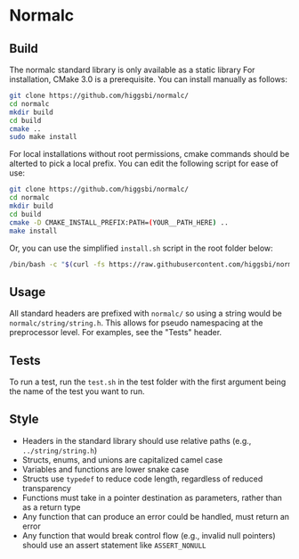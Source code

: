 # Normalc

## Build

The normalc standard library is only available as a static library
For installation, CMake 3.0 is a prerequisite.
You can install manually as follows:

```bash
git clone https://github.com/higgsbi/normalc/
cd normalc
mkdir build
cd build
cmake ..
sudo make install
```

For local installations without root permissions, cmake commands 
should be alterted to pick a local prefix. You can edit the following script 
for ease of use:

```bash
git clone https://github.com/higgsbi/normalc/
cd normalc
mkdir build
cd build
cmake -D CMAKE_INSTALL_PREFIX:PATH=(YOUR__PATH_HERE) ..
make install
```

Or, you can use the simplified `install.sh` script in the root folder below:

```bash
/bin/bash -c "$(curl -fs https://raw.githubusercontent.com/higgsbi/normalc/main/install.sh)"
```

## Usage

All standard headers are prefixed with `normalc/` so using a string would be
`normalc/string/string.h`. This allows for pseudo namespacing at the
preprocessor level. For examples, see the "Tests" header.

## Tests

To run a test, run the `test.sh` in the test folder with the first argument
being the name of the test you want to run.

## Style

- Headers in the standard library should use relative paths (e.g., `../string/string.h`)
- Structs, enums, and unions are capitalized camel case
- Variables and functions are lower snake case
- Structs use `typedef` to reduce code length, regardless of reduced transparency
- Functions must take in a pointer destination as parameters, rather than as a return type
- Any function that can produce an error could be handled, must return an error
- Any function that would break control flow (e.g., invalid null pointers) should use an assert statement like `ASSERT_NONULL` 
